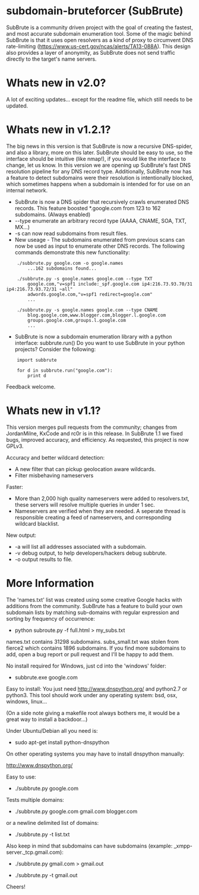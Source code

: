 
subdomain-bruteforcer (SubBrute)
=====================
SubBrute is a community driven project with the goal of creating the fastest, and most accurate subdomain enumeration tool.  Some of the magic behind SubBrute is that it uses open resolvers as a kind of proxy to circumvent DNS rate-limiting (https://www.us-cert.gov/ncas/alerts/TA13-088A).  This design also provides a layer of anonymity, as SubBrute does not send traffic directly to the target's name servers.

Whats new in v2.0?
=====================
A lot of exciting updates... except for the readme file,  which still needs to be updated.

Whats new in v1.2.1?
=====================
The big news in this version is that SubBrute is now a recursive DNS-spider, and also a library,  more on this later. SubBrute should be easy to use, so the interface should be intuitive (like nmap!), if you would like the interface to change,  let us know.  In this version we are opening up SubBrute's fast DNS resolution pipeline for any DNS record type. Additionally, SubBrute now has a feature to detect subdomains were their resolution is intentionally blocked, which sometimes happens when a subdomain is intended for for use on an internal network.
- SubBrute is now a DNS spider that recursively crawls enumerated DNS records. This feature boosted *.google.com from 123 to 162 subdomains. (Always enabled)
- --type enumerate an arbitrary record type (AAAA, CNAME, SOA, TXT, MX...)
- -s can now read subdomains from result files.
- New useage -  The subdomains enumerated from previous scans can now be used as input to enumerate other DNS records.  The following commands demonstrate this new functionality:
```
	./subbrute.py google.com -o google.names
		...162 subdomains found...

	./subbrute.py -s google.names google.com --type TXT
		google.com,"v=spf1 include:_spf.google.com ip4:216.73.93.70/31 ip4:216.73.93.72/31 ~all"
		adwords.google.com,"v=spf1 redirect=google.com"
		...

	./subbrute.py -s google.names google.com --type CNAME
		blog.google.com,www.blogger.com,blogger.l.google.com
		groups.google.com,groups.l.google.com
		...
```
- SubBrute is now a subdomain enumeration library with a python interface: subbrute.run()
Do you want to use SubBrute in your python projects? Consider the following:
```
	import subbrute

	for d in subbrute.run("google.com"):
		print d 
```
Feedback welcome.

Whats new in v1.1?
=====================
This version merges pull requests from the community; changes from JordanMilne, KxCode and rc0r is in this release.  In SubBrute 1.1 we fixed bugs, improved  accuracy, and efficiency.  As requested, this project is now GPLv3.

Accuracy and better wildcard detection:
 - A new filter that can pickup geolocation aware wildcards.
 - Filter misbehaving nameservers

Faster:
 - More than 2,000 high quality nameservers were added to resolvers.txt,  these servers will resolve multiple queries in under 1 sec.
 - Nameservers are verified when they are needed.  A seperate thread is responsible creating a feed of nameservers, and corresponding wildcard blacklist.

New output:
- -a will list all addresses associated with a subdomain.
- -v debug output,  to help developers/hackers debug subbrute.
- -o output results to file.

More Information
=====================

The 'names.txt' list  was created using some creative Google hacks with additions from the community.  SubBrute has a feature to build your own subdomain lists by matching sub-domains with regular expression and sorting by frequency of occurrence:

 - python subroute.py -f full.html > my_subs.txt

names.txt contains 31298 subdomains.  subs_small.txt was stolen from fierce2 which contains 1896 subdomains.   If you find more subdomains to add,  open a bug report or pull request and I'll be happy to add them.

No install required for Windows,  just cd into the 'windows' folder:

 - subbrute.exe google.com

Easy to install:
You just need http://www.dnspython.org/ and python2.7 or python3.  This tool should work under any operating system:  bsd, osx, windows, linux...

(On a side note giving a makefile root always bothers me,  it would be a great way to install a backdoor...)

Under Ubuntu/Debian all you need is:

 - sudo apt-get install python-dnspython

On other operating systems you may have to install dnspython manually:

http://www.dnspython.org/ 

Easy to use:

 - ./subbrute.py google.com

Tests multiple domains:
 - ./subbrute.py google.com gmail.com blogger.com

or a newline delimited list of domains:
 - ./subbrute.py -t list.txt

Also keep in mind that subdomains can have subdomains (example: _xmpp-server._tcp.gmail.com):

 - ./subbrute.py gmail.com > gmail.out

 - ./subbrute.py -t gmail.out

Cheers!
